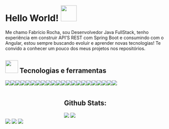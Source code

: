 # Hello World! <img  src="https://ouch-cdn2.icons8.com/oiFEkB47uQ2NPqcrtNRABrOyaWwP1Zh1YwnrxIVQXL8/rs:fit:1097:912/czM6Ly9pY29uczgu/b3VjaC1wcm9kLmFz/c2V0cy9wbmcvNzEz/L2VmYzlmZWEwLTc5/ZjItNGZiMS05ZmJi/LTllNjRiN2RkM2E1/Yi5wbmc.png" width = "50" >



<div size='20px'>
<p align='left' >Me chamo Fabrício Rocha, sou Desenvolvedor Java FullStack, tenho experiência em construir API'S REST com Spring Boot e consumindo com o Angular, estou sempre buscando evoluir e aprender novas tecnologias! Te convido a conhecer um pouco dos meus projetos nos repositórios. 

</div>

  

 ## <img  width = "40px" src="https://ouch-cdn2.icons8.com/Ke9iOzv8jvxMIaSuRX3KnJ8LF_pWGT9g69s1svdDdRQ/rs:fit:912:912/czM6Ly9pY29uczgu/b3VjaC1wcm9kLmFz/c2V0cy9wbmcvNTA0/Lzg5OGMyZjNhLTYy/MGYtNDBjZS05NjIz/LWVjYjMyZGYwMjNh/OS5wbmc.png"> Tecnologias e ferramentas

![](https://img.shields.io/badge/Java-ED8B00?style=for-the-badge&logo=java&logoColor=white)![](https://img.shields.io/badge/TypeScript-007ACC?style=for-the-badge&logo=typescript&logoColor=white)![](https://img.shields.io/badge/MySQL-005C84?style=for-the-badge&logo=mysql&logoColor=white)![](https://img.shields.io/badge/PostgreSQL-316192?style=for-the-badge&logo=postgresql&logoColor=white)![](https://img.shields.io/badge/MongoDB-4EA94B?style=for-the-badge&logo=mongodb&logoColor=white)![](https://img.shields.io/badge/Angular-DD0031?style=for-the-badge&logo=angular&logoColor=white)![](https://img.shields.io/badge/Bootstrap-563D7C?style=for-the-badge&logo=bootstrap&logoColor=white)![](https://img.shields.io/badge/Spring-6DB33F?style=for-the-badge&logo=spring&logoColor=white)![](https://img.shields.io/badge/Git-F05032?style=for-the-badge&logo=git&logoColor=white)![](https://img.shields.io/badge/Postman-FF6C37?style=for-the-badge&logo=Postman&logoColor=white)![](https://img.shields.io/badge/Swagger-85EA2D?style=for-the-badge&logo=Swagger&logoColor=white)![](https://img.shields.io/badge/Junit5-25A162?style=for-the-badge&logo=junit5&logoColor=white)![](https://img.shields.io/badge/Heroku-430098?style=for-the-badge&logo=heroku&logoColor=whit)![](https://img.shields.io/badge/Eclipse-2C2255?style=for-the-badge&logo=eclipse&logoColor=white)![](https://img.shields.io/badge/Visual_Studio_Code-0078D4?style=for-the-badge&logo=visual%20studio%20code&logoColor=white)![](https://img.shields.io/badge/Figma-F24E1E?style=for-the-badge&logo=figma&logoColor=white)![](https://img.shields.io/badge/npm-CB3837?style=for-the-badge&logo=npm&logoColor=white)![](https://img.shields.io/badge/React-20232A?style=for-the-badge&logo=react&logoColor=61DAFB)![](https://img.shields.io/badge/Python-14354C?style=for-the-badge&logo=python&logoColor=white)![](https://img.shields.io/badge/Flask-000000?style=for-the-badge&logo=flask&logoColor=white)![](https://img.shields.io/badge/Microsoft_Azure-0089D6?style=for-the-badge&logo=microsoft-azure&logoColor=white)![](https://img.shields.io/badge/Microsoft_SQL_Server-CC2927?style=for-the-badge&logo=microsoft-sql-server&logoColor=white)

<div style="display: flex; justify-content: center; ">
<div>
  <h2> Github Stats:</h2>
<img  src = "https://github-readme-stats.vercel.app/api?username=fabricior0cha&show_icons=true&include_all_commits=true&count_private=true&theme=apprentice&hide_border=true&bg_color=0D1117">
<img src = "https://github-readme-streak-stats.herokuapp.com/?user=fabricior0cha&theme=black-ice&hide_border=true&stroke=0000&background=0D1117&ring=e05397&fire=e05397&currStreakLabel=e05397">  
</div>
</div>
<div align="left">
  <a  href="https://www.linkedin.com/in/fabriciopalmeirarocha/"><img src="https://img.shields.io/badge/LinkedIn-0077B5?style=for-the-badge&logo=linkedin&logoColor=white" ></a>
  <a  href="mailto:fabriciorochapalmeira@gmail.com"><img src="https://img.shields.io/badge/Gmail-D14836?style=for-the-badge&logo=gmail&logoColor=white" ></a>
  <a  href="https://api.whatsapp.com/send?phone=+5511951388200"><img src="https://img.shields.io/badge/WhatsApp-25D366?style=for-the-badge&logo=whatsapp&logoColor=white" ></a>
 <div/>


